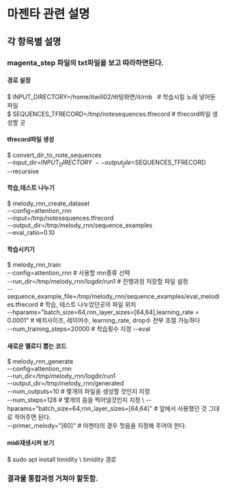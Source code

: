 # 마젠타 관련 설명

## 각 항목별 설명


### magenta_step 파일의 txt파일을 보고 따라하면된다.

#### 경로 설정 
$ INPUT_DIRECTORY=/home/itwill02/바탕화면/it/rnb       # 학습시킬 노래 넣어둔 파일 \
$ SEQUENCES_TFRECORD=/tmp/notesequences.tfrecord    # tfrecord파일 생성할 곳 

#### tfrecord파일 생성 
$ convert_dir_to_note_sequences \
--input_dir=$INPUT_DIRECTORY \
--output_file=$SEQUENCES_TFRECORD \
--recursive

#### 학습,테스트 나누기 
$ melody_rnn_create_dataset \
--config=attention_rnn \
--input=/tmp/notesequences.tfrecord \
--output_dir=/tmp/melody_rnn/sequence_examples \
--eval_ratio=0.10

#### 학습시키기 
$ melody_rnn_train \
--config=attention_rnn # 사용할 rnn종류 선택 \
--run_dir=/tmp/melody_rnn/logdir/run1   # 진행과정 저장할 파일 설정 \
--sequence_example_file=/tmp/melody_rnn/sequence_examples/eval_melodies.tfrecord # 학습, 테스트 나누었던곳의 파일 위치 \
--hparams="batch_size=64,rnn_layer_sizes=[64,64],learning_rate = 0.0001" # 배치사이즈, 레이어수, learning_rate, drop수 전부 조절 가능하다 \
--num_training_steps=20000   # 학습횟수 지정
--eval

#### 새로운 멜로디 뽑는 코드 
$ melody_rnn_generate \
--config=attention_rnn \
--run_dir=/tmp/melody_rnn/logdir/run1 \
--output_dir=/tmp/melody_rnn/generated \
--num_outputs=10   # 몇개의 파일을 생성할 것인지 지정 \
--num_steps=128 # 몇개의 음을 찍어낼것인지 지정 \ 
--hparams="batch_size=64,rnn_layer_sizes=[64,64]" # 앞에서 사용했던 것 그대로 적어주면 된다. \
--primer_melody="[60]" # 마젠타의 경우 첫음을 지정해 주어야 한다.


#### midi재생시켜 보기 

$ sudo apt install timidity \ 
timidity 경로 



### 결과물 통합과정 거쳐야 할듯함.
